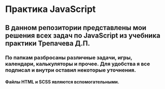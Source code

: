 # Практика JavaScript
## В данном репозитории представлены мои решения всех задач по JavaScript из учебника практики Трепачева Д.П.

### По папкам разбросаны различные задачи, игры, календари, калькуляторы и прочее. Для удобства я все подписал и внутри оставил некоторые уточнения.

#### Файлы HTML и SCSS являются вспомогательными.

